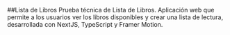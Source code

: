##Lista de Libros
Prueba técnica de Lista de Libros. Aplicación web que permite a los usuarios ver los libros disponibles y crear una lista de lectura, desarrollada con NextJS, TypeScript y Framer Motion. 
